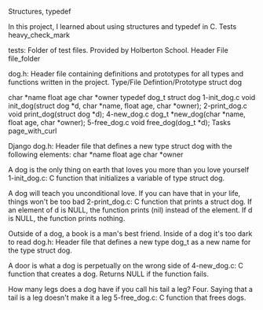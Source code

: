 Structures, typedef



In this project, I learned about using structures and typedef in C. Tests heavy_check_mark



tests: Folder of test files. Provided by Holberton School. Header File file_folder



dog.h: Header file containing definitions and prototypes for all types and functions written in the project. Type/File Defintion/Prototype struct dog



char *name float age char *owner typedef dog_t struct dog 1-init_dog.c void init_dog(struct dog *d, char *name, float age, char *owner); 2-print_dog.c void print_dog(struct dog *d); 4-new_dog.c dog_t *new_dog(char *name, float age, char *owner); 5-free_dog.c void free_dog(dog_t *d); Tasks page_with_curl



Django dog.h: Header file that defines a new type struct dog with the following elements: char *name float age char *owner



A dog is the only thing on earth that loves you more than you love yourself 1-init_dog.c: C function that initializes a variable of type struct dog.



A dog will teach you unconditional love. If you can have that in your life, things won't be too bad 2-print_dog.c: C function that prints a struct dog. If an element of d is NULL, the function prints (nil) instead of the element. If d is NULL, the function prints nothing.



Outside of a dog, a book is a man's best friend. Inside of a dog it's too dark to read dog.h: Header file that defines a new type dog_t as a new name for the type struct dog.



A door is what a dog is perpetually on the wrong side of 4-new_dog.c: C function that creates a dog. Returns NULL if the function fails.



How many legs does a dog have if you call his tail a leg? Four. Saying that a tail is a leg doesn't make it a leg 5-free_dog.c: C function that frees dogs.
